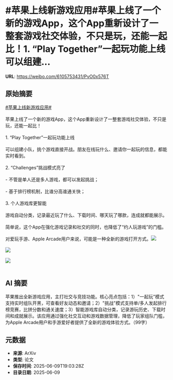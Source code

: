 # #苹果上线新游戏应用#苹果上线了一个新的游戏App，这个App重新设计了一整套游戏社交体验，不只是玩，还能一起比！1. “Play Together”一起玩功能上线 可以组建...

**URL**: https://weibo.com/6105753431/PvO0x576T

## 原始摘要

<a href="https://m.weibo.cn/search?containerid=231522type%3D1%26t%3D10%26q%3D%23%E8%8B%B9%E6%9E%9C%E4%B8%8A%E7%BA%BF%E6%96%B0%E6%B8%B8%E6%88%8F%E5%BA%94%E7%94%A8%23&amp;extparam=%23%E8%8B%B9%E6%9E%9C%E4%B8%8A%E7%BA%BF%E6%96%B0%E6%B8%B8%E6%88%8F%E5%BA%94%E7%94%A8%23" data-hide=""><span class="surl-text">#苹果上线新游戏应用#</span></a><br><br>苹果上线了一个新的游戏App，这个App重新设计了一整套游戏社交体验，不只是玩，还能一起比！<br><br>1. “Play Together”一起玩功能上线  <br>   <br> 可以组建小队，挑个游戏直接开战。朋友在线玩什么、邀请你一起玩的信息，都能实时看到。<br>    <br>2. “Challenges”挑战模式亮了  <br>    <br>    - 不管是单人还是多人游戏，都可以发起挑战；<br>        <br>    - 基于排行榜机制，比谁分高谁通关快；<br>        <br>3. 个人游戏库更智能  <br>    <br>游戏自动分类，记录最近玩了什么、下载时间、哪天玩了哪款，连成就都能展示。<br>    <br>简单说，这个App在强化游戏记录和社交的同时，也降低了“约人玩游戏”的门槛。  <br><br>对爱玩手游、Apple Arcade用户来说，可能是一种全新的游戏打开方式。<img style="" src="https://tvax4.sinaimg.cn/large/006Fd7o3ly1i29lw8iia2j30p00e2dhn.jpg" referrerpolicy="no-referrer"><br><br><img style="" src="https://tvax3.sinaimg.cn/large/006Fd7o3ly1i29lwpajksj30p00e2go2.jpg" referrerpolicy="no-referrer"><br><br><img style="" src="https://tvax3.sinaimg.cn/large/006Fd7o3ly1i29lwxln0hj30p00e2q5y.jpg" referrerpolicy="no-referrer"><br><br>

## AI 摘要

苹果推出全新游戏应用，主打社交与竞技功能。核心亮点包括：1）"一起玩"模式支持实时组队开黑，可查看好友动态和邀请；2）"挑战"模式支持单/多人发起排行榜竞赛，比拼分数和通关速度；3）智能游戏库自动分类，记录游玩历史、下载时间和成就展示。该应用通过强化社交互动和游戏数据管理，降低了玩家组队门槛，为Apple Arcade用户和手游爱好者提供了全新的游戏体验方式。（99字）

## 元数据

- **来源**: ArXiv
- **类型**: 论文
- **保存时间**: 2025-06-09T19:03:28Z
- **目录日期**: 2025-06-09
